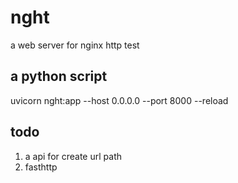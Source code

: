 # nght

a web server for nginx http test

## a python script

uvicorn nght:app --host 0.0.0.0 --port 8000 --reload

## todo

1. a api for create url path
1. fasthttp
